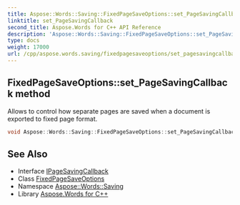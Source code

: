 ```yaml
---
title: Aspose::Words::Saving::FixedPageSaveOptions::set_PageSavingCallback method
linktitle: set_PageSavingCallback
second_title: Aspose.Words for C++ API Reference
description: 'Aspose::Words::Saving::FixedPageSaveOptions::set_PageSavingCallback method. Allows to control how separate pages are saved when a document is exported to fixed page format in C++.'
type: docs
weight: 17000
url: /cpp/aspose.words.saving/fixedpagesaveoptions/set_pagesavingcallback/
---
```

## FixedPageSaveOptions::set_PageSavingCallback method


Allows to control how separate pages are saved when a document is exported to fixed page format.

```cpp
void Aspose::Words::Saving::FixedPageSaveOptions::set_PageSavingCallback(const System::SharedPtr<Aspose::Words::Saving::IPageSavingCallback> &value)
```

## See Also

* Interface [IPageSavingCallback](../../ipagesavingcallback/)
* Class [FixedPageSaveOptions](../)
* Namespace [Aspose::Words::Saving](../../)
* Library [Aspose.Words for C++](../../../)
